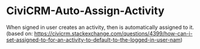 # CiviCRM-Auto-Assign-Activity

When signed in user creates an activity, then is automatically assigned to it. (based on: https://civicrm.stackexchange.com/questions/4399/how-can-i-set-assigned-to-for-an-activity-to-default-to-the-logged-in-user-nam)
